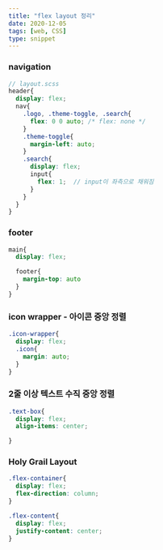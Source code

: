 ```yaml
---
title: "flex layout 정리"
date: 2020-12-05
tags: [web, CSS]
type: snippet
---
```




### navigation

```scss
// layout.scss
header{
  display: flex;
  nav{
    .logo, .theme-toggle, .search{
      flex: 0 0 auto; /* flex: none */ 
    }
    .theme-toggle{
      margin-left: auto;
    }
    .search{
      display: flex;
      input{
        flex: 1;  // input이 좌측으로 채워짐
      }
    }
  }
}
```

### footer


```scss
main{
  display: flex;

  footer{
    margin-top: auto
  }
}
```


### icon wrapper - 아이콘 중앙 정렬

```scss
.icon-wrapper{
  display: flex;
  .icon{
    margin: auto;
  }
}
```


### 2줄 이상 텍스트 수직 중앙 정렬

```scss
.text-box{
  display: flex;
  align-items: center;

}
```


### Holy Grail Layout

```scss
.flex-container{
  display: flex;
  flex-direction: column;
}

.flex-content{
  display: flex;
  justify-content: center;
}


```
